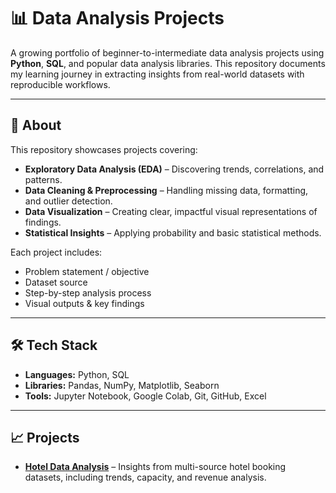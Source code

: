 # 📊 Data Analysis Projects

A growing portfolio of beginner-to-intermediate data analysis projects using **Python**, **SQL**, and popular data analysis libraries. This repository documents my learning journey in extracting insights from real-world datasets with reproducible workflows.

---

## 🚀 About
This repository showcases projects covering:
- **Exploratory Data Analysis (EDA)** – Discovering trends, correlations, and patterns.
- **Data Cleaning & Preprocessing** – Handling missing data, formatting, and outlier detection.
- **Data Visualization** – Creating clear, impactful visual representations of findings.
- **Statistical Insights** – Applying probability and basic statistical methods.

Each project includes:
- Problem statement / objective
- Dataset source
- Step-by-step analysis process
- Visual outputs & key findings

---

## 🛠 Tech Stack
- **Languages:** Python, SQL  
- **Libraries:** Pandas, NumPy, Matplotlib, Seaborn  
- **Tools:** Jupyter Notebook, Google Colab, Git, GitHub, Excel

---

## 📈 Projects
- [**Hotel Data Analysis**](./Exploratory_Data_Analytics_EDA_in_Hospitality_Domain) – Insights from multi-source hotel booking datasets, including trends, capacity, and revenue analysis.

